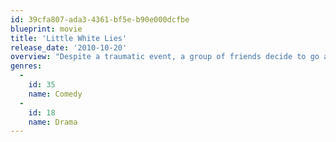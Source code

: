 ```yaml
---
id: 39cfa807-ada3-4361-bf5e-b90e000dcfbe
blueprint: movie
title: 'Little White Lies'
release_date: '2010-10-20'
overview: "Despite a traumatic event, a group of friends decide to go ahead with their annual beach vacation. Their relationships, convictions, sense of guilt and friendship are sorely tested. They are finally forced to own up to the little white lies they've been telling each other."
genres:
  -
    id: 35
    name: Comedy
  -
    id: 18
    name: Drama
---
```

